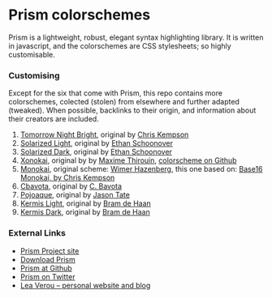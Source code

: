 Prism colorschemes
==================

Prism is a lightweight, robust, elegant syntax highlighting library. It is written in javascript, and the colorschemes are CSS stylesheets; so highly customisable.

### Customising

Except for the six that come with Prism, this repo contains more colorschemes, colected (stolen) from elsewhere and further adapted (tweaked).
When possible, backlinks to their origin, and information about their creators are included.

1.  [Tomorrow Night Bright](http://atelierbram.github.io/syntax-highlighting/assets/css/prism/prism-tomorrow-night-bright.css), original by [Chris Kempson](https://github.com/chriskempson/tomorrow-theme)
2.  [Solarized Light](http://atelierbram.github.io/syntax-highlighting/assets/css/prism/prism-solarized-light.css), original by [Ethan Schoonover](http://ethanschoonover.com/solarized)
3.  [Solarized Dark](http://atelierbram.github.io/syntax-highlighting/assets/css/prism/prism-solarized-dark.css), original by [Ethan Schoonover](http://ethanschoonover.com/solarized)
4.  [Xonokai](http://atelierbram.github.io/syntax-highlighting/assets/css/prism/prism-xonokai.css), original by by [Maxime Thirouin](http://moox.fr/), [colorscheme on Github ](https://github.com/MoOx/sass-prism-theme-base)
5.  [Monokai](http://atelierbram.github.io/syntax-highlighting/assets/css/prism/prism-monokai.css), original scheme: [Wimer Hazenberg](http://www.monokai.nl), this one based on: [Base16 Monokai, by Chris Kempson](https://github.com/chriskempson/base16)
6.  [Cbavota](http://atelierbram.github.io/syntax-highlighting/assets/css/prism/prism-cbavota.css), original by [C. Bavota](http://cbavota.bitbucket.org/syntax-highlighter/)
7.  [Pojoaque](http://atelierbram.github.io/syntax-highlighting/assets/css/prism/prism-pojoaque.css), original by [Jason Tate](http://web-cms-designs.com/ftopict-10-pojoaque-style-for-highlight-js-code-highlighter.html)
8.  [Kermis Light](http://atelierbram.github.io/syntax-highlighting/assets/css/prism/prism-kermis-light.css), original by [Bram de Haan](http://atelierbram.github.io/syntax-highlighting/kermis/)
9.  [Kermis Dark](http://atelierbram.github.io/syntax-highlighting/assets/css/prism/prism-kermis-dark.css), original by [Bram de Haan](http://atelierbram.github.io/syntax-highlighting/kermis/)

### External Links

*   [Prism Project site](http://prismjs.com/)
*   [Download Prism](http://prismjs.com/download.html)
*   [Prism at Github](https://github.com/LeaVerou/prism)
*   [Prism on Twitter](https://twitter.com/prismjs)
*   [Lea Verou &#8211; personal website and blog](http://lea.verou.me/)

